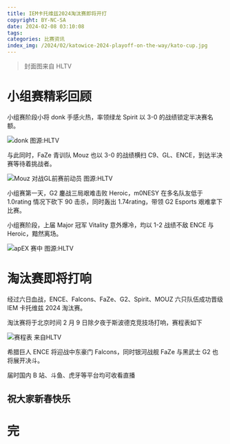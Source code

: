 ```yaml
---
title: IEM卡托维兹2024淘汰赛即将开打
copyright: BY-NC-SA
date: 2024-02-08 03:10:08
tags:
categories: 比赛资讯
index_img: /2024/02/katowice-2024-playoff-on-the-way/kato-cup.jpg
---
```


> 封面图来自 HLTV

# 小组赛精彩回顾

小组赛阶段小将 donk 手感火热，率领绿龙 Spirit 以 3-0 的战绩锁定半决赛名额。

![donk 图源:HLTV](donk.jpg)

与此同时，FaZe 青训队 Mouz 也以 3-0 的战绩横扫 C9、GL、ENCE，到达半决赛等待着挑战者。

![Mouz 对战GL前赛前动员 图源:HLTV](mouz.jpg)

小组赛第一天，G2 鏖战三局艰难击败 Heroic，m0NESY 在多名队友低于 1.0rating 情况下砍下 90 击杀，同时轰出 1.74rating，带领 G2 Esports 艰难拿下比赛。

小组赛阶段，上届 Major 冠军 Vitality 意外爆冷，均以 1-2 战绩不敌 ENCE 与 Heroic，黯然离场。

![apEX 赛中 图源:HLTV](apex.jpg)

# 淘汰赛即将打响

经过六日血战，ENCE、Falcons、FaZe、G2、Spirit、MOUZ 六只队伍成功晋级 IEM 卡托维兹 2024 淘汰赛。

淘汰赛将于北京时间 2 月 9 日除夕夜于斯波德克竞技场打响，赛程表如下

![赛程表 来自HLTV](schedule.jpg)

希腊巨人 ENCE 将迎战中东豪门 Falcons，同时银河战舰 FaZe 与黑武士 G2 也将展开决斗。

届时国内 B 站、斗鱼、虎牙等平台均可收看直播

## 祝大家新春快乐

# 完
